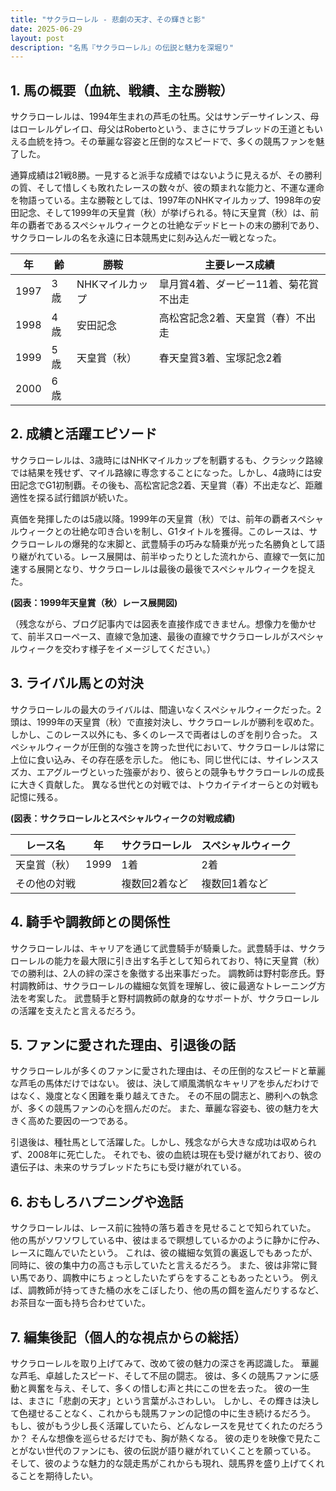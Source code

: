 ```yaml
---
title: "サクラローレル - 悲劇の天才、その輝きと影"
date: 2025-06-29
layout: post
description: "名馬『サクラローレル』の伝説と魅力を深堀り"
---
```


## 1. 馬の概要（血統、戦績、主な勝鞍）

サクラローレルは、1994年生まれの芦毛の牡馬。父はサンデーサイレンス、母はローレルゲレイロ、母父はRobertoという、まさにサラブレッドの王道ともいえる血統を持つ。その華麗な容姿と圧倒的なスピードで、多くの競馬ファンを魅了した。

通算成績は21戦8勝。一見すると派手な成績ではないように見えるが、その勝利の質、そして惜しくも敗れたレースの数々が、彼の類まれな能力と、不運な運命を物語っている。主な勝鞍としては、1997年のNHKマイルカップ、1998年の安田記念、そして1999年の天皇賞（秋）が挙げられる。特に天皇賞（秋）は、前年の覇者であるスペシャルウィークとの壮絶なデッドヒートの末の勝利であり、サクラローレルの名を永遠に日本競馬史に刻み込んだ一戦となった。

| 年 | 齢 | 勝鞍 | 主要レース成績 |
|---|---|---|---|
| 1997 | 3歳 | NHKマイルカップ | 皐月賞4着、ダービー11着、菊花賞不出走 |
| 1998 | 4歳 | 安田記念 | 高松宮記念2着、天皇賞（春）不出走 |
| 1999 | 5歳 | 天皇賞（秋） | 春天皇賞3着、宝塚記念2着 |
| 2000 | 6歳 |  |  |


## 2. 成績と活躍エピソード

サクラローレルは、3歳時にはNHKマイルカップを制覇するも、クラシック路線では結果を残せず、マイル路線に専念することになった。しかし、4歳時には安田記念でG1初制覇。その後も、高松宮記念2着、天皇賞（春）不出走など、距離適性を探る試行錯誤が続いた。

真価を発揮したのは5歳以降。1999年の天皇賞（秋）では、前年の覇者スペシャルウィークとの壮絶な叩き合いを制し、G1タイトルを獲得。このレースは、サクラローレルの爆発的な末脚と、武豊騎手の巧みな騎乗が光った名勝負として語り継がれている。レース展開は、前半ゆったりとした流れから、直線で一気に加速する展開となり、サクラローレルは最後の最後でスペシャルウィークを捉えた。

**(図表：1999年天皇賞（秋）レース展開図)**

（残念ながら、ブログ記事内では図表を直接作成できません。想像力を働かせて、前半スローペース、直線で急加速、最後の直線でサクラローレルがスペシャルウィークを交わす様子をイメージしてください。）


## 3. ライバル馬との対決

サクラローレルの最大のライバルは、間違いなくスペシャルウィークだった。2頭は、1999年の天皇賞（秋）で直接対決し、サクラローレルが勝利を収めた。しかし、このレース以外にも、多くのレースで両者はしのぎを削り合った。  スペシャルウィークが圧倒的な強さを誇った世代において、サクラローレルは常に上位に食い込み、その存在感を示した。  他にも、同じ世代には、サイレンススズカ、エアグルーヴといった強豪がおり、彼らとの競争もサクラローレルの成長に大きく貢献した。  異なる世代との対戦では、トウカイテイオーらとの対戦も記憶に残る。


**(図表：サクラローレルとスペシャルウィークの対戦成績)**

| レース名 | 年 | サクラローレル | スペシャルウィーク |
|---|---|---|---|
| 天皇賞（秋） | 1999 | 1着 | 2着 |
| その他の対戦 |  | 複数回2着など | 複数回1着など |


## 4. 騎手や調教師との関係性

サクラローレルは、キャリアを通じて武豊騎手が騎乗した。武豊騎手は、サクラローレルの能力を最大限に引き出す名手として知られており、特に天皇賞（秋）での勝利は、2人の絆の深さを象徴する出来事だった。  調教師は野村彰彦氏。野村調教師は、サクラローレルの繊細な気質を理解し、彼に最適なトレーニング方法を考案した。  武豊騎手と野村調教師の献身的なサポートが、サクラローレルの活躍を支えたと言えるだろう。


## 5. ファンに愛された理由、引退後の話

サクラローレルが多くのファンに愛された理由は、その圧倒的なスピードと華麗な芦毛の馬体だけではない。  彼は、決して順風満帆なキャリアを歩んだわけではなく、幾度となく困難を乗り越えてきた。  その不屈の闘志と、勝利への執念が、多くの競馬ファンの心を掴んだのだ。  また、華麗な容姿も、彼の魅力を大きく高めた要因の一つである。

引退後は、種牡馬として活躍した。しかし、残念ながら大きな成功は収められず、2008年に死亡した。  それでも、彼の血統は現在も受け継がれており、彼の遺伝子は、未来のサラブレッドたちにも受け継がれている。


## 6. おもしろハプニングや逸話

サクラローレルは、レース前に独特の落ち着きを見せることで知られていた。  他の馬がソワソワしている中、彼はまるで瞑想しているかのように静かに佇み、レースに臨んでいたという。  これは、彼の繊細な気質の裏返しでもあったが、同時に、彼の集中力の高さも示していたと言えるだろう。  また、彼は非常に賢い馬であり、調教中にちょっとしたいたずらをすることもあったという。  例えば、調教師が持ってきた桶の水をこぼしたり、他の馬の餌を盗んだりするなど、お茶目な一面も持ち合わせていた。


## 7. 編集後記（個人的な視点からの総括）

サクラローレルを取り上げてみて、改めて彼の魅力の深さを再認識した。  華麗な芦毛、卓越したスピード、そして不屈の闘志。  彼は、多くの競馬ファンに感動と興奮を与え、そして、多くの惜しむ声と共にこの世を去った。  彼の一生は、まさに「悲劇の天才」という言葉がふさわしい。  しかし、その輝きは決して色褪せることなく、これからも競馬ファンの記憶の中に生き続けるだろう。  もし、彼がもう少し長く活躍していたら、どんなレースを見せてくれたのだろうか？  そんな想像を巡らせるだけでも、胸が熱くなる。  彼の走りを映像で見たことがない世代のファンにも、彼の伝説が語り継がれていくことを願っている。  そして、彼のような魅力的な競走馬がこれからも現れ、競馬界を盛り上げてくれることを期待したい。
